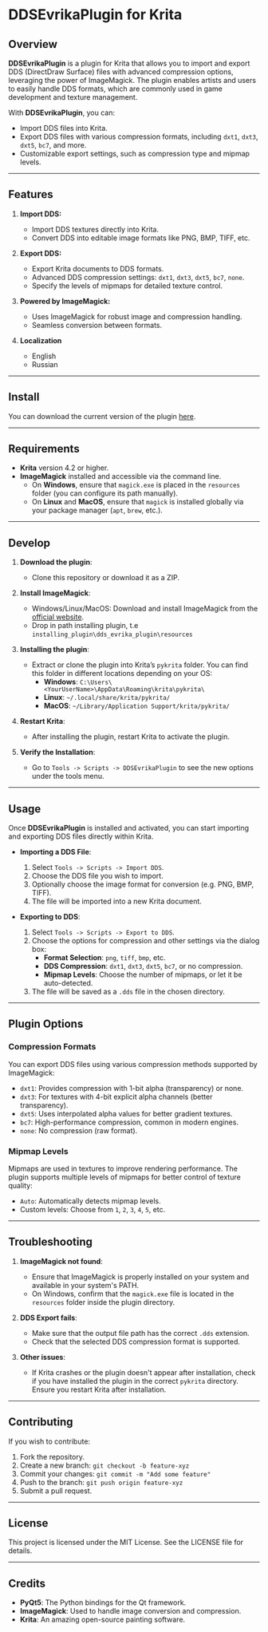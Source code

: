 # DDSEvrikaPlugin for Krita

## Overview

**DDSEvrikaPlugin** is a plugin for Krita that allows you to import and export DDS (DirectDraw Surface) files with advanced compression options, leveraging the power of ImageMagick. The plugin enables artists and users to easily handle DDS formats, which are commonly used in game development and texture management.

With **DDSEvrikaPlugin**, you can:
- Import DDS files into Krita.
- Export DDS files with various compression formats, including `dxt1`, `dxt3`, `dxt5`, `bc7`, and more.
- Customizable export settings, such as compression type and mipmap levels.

---

## Features

1. **Import DDS:**
   - Import DDS textures directly into Krita.
   - Convert DDS into editable image formats like PNG, BMP, TIFF, etc.
   
2. **Export DDS:**
   - Export Krita documents to DDS formats.
   - Advanced DDS compression settings: `dxt1`, `dxt3`, `dxt5`, `bc7`, `none`.
   - Specify the levels of mipmaps for detailed texture control.
   
3. **Powered by ImageMagick:**
   - Uses ImageMagick for robust image and compression handling.
   - Seamless conversion between formats.
  
4. **Localization**
    - English
    - Russian

---

## Install

You can download the current version of the plugin [here](https://github.com/Sepera-okeq/DDS-Evrika-Plugin/releases/latest).

---

## Requirements

- **Krita** version 4.2 or higher.
- **ImageMagick** installed and accessible via the command line.
  - On **Windows**, ensure that `magick.exe` is placed in the `resources` folder (you can configure its path manually).
  - On **Linux** and **MacOS**, ensure that `magick` is installed globally via your package manager (`apt`, `brew`, etc.).

---

## Develop

1. **Download the plugin**:
   - Clone this repository or download it as a ZIP.

2. **Install ImageMagick**:
   - Windows/Linux/MacOS: Download and install ImageMagick from the [official website](https://imagemagick.org/script/download.php).
   - Drop in path installing plugin, t.e `installing_plugin\dds_evrika_plugin\resources`

3. **Installing the plugin**:
   - Extract or clone the plugin into Krita’s `pykrita` folder. You can find this folder in different locations depending on your OS:
     - **Windows**: `C:\Users\<YourUserName>\AppData\Roaming\krita\pykrita\`
     - **Linux**: `~/.local/share/krita/pykrita/`
     - **MacOS**: `~/Library/Application Support/krita/pykrita/`
  
4. **Restart Krita**:
   - After installing the plugin, restart Krita to activate the plugin.

5. **Verify the Installation**:
   - Go to `Tools -> Scripts -> DDSEvrikaPlugin` to see the new options under the tools menu.

---

## Usage

Once **DDSEvrikaPlugin** is installed and activated, you can start importing and exporting DDS files directly within Krita.

- **Importing a DDS File**:
  1. Select `Tools -> Scripts -> Import DDS`.
  2. Choose the DDS file you wish to import.
  3. Optionally choose the image format for conversion (e.g. PNG, BMP, TIFF).
  4. The file will be imported into a new Krita document.

- **Exporting to DDS**:
  1. Select `Tools -> Scripts -> Export to DDS`.
  2. Choose the options for compression and other settings via the dialog box:
     - **Format Selection**: `png`, `tiff`, `bmp`, etc.
     - **DDS Compression**: `dxt1`, `dxt3`, `dxt5`, `bc7`, or no compression.
     - **Mipmap Levels**: Choose the number of mipmaps, or let it be auto-detected.
  3. The file will be saved as a `.dds` file in the chosen directory.

---

## Plugin Options

### Compression Formats

You can export DDS files using various compression methods supported by ImageMagick:

- `dxt1`: Provides compression with 1-bit alpha (transparency) or none.
- `dxt3`: For textures with 4-bit explicit alpha channels (better transparency).
- `dxt5`: Uses interpolated alpha values for better gradient textures.
- `bc7`: High-performance compression, common in modern engines.
- `none`: No compression (raw format).

### Mipmap Levels

Mipmaps are used in textures to improve rendering performance. The plugin supports multiple levels of mipmaps for better control of texture quality:

- `Auto`: Automatically detects mipmap levels.
- Custom levels: Choose from `1`, `2`, `3`, `4`, `5`, etc.

---

## Troubleshooting

1. **ImageMagick not found**:
   - Ensure that ImageMagick is properly installed on your system and available in your system's PATH.
   - On Windows, confirm that the `magick.exe` file is located in the `resources` folder inside the plugin directory.

2. **DDS Export fails**:
   - Make sure that the output file path has the correct `.dds` extension.
   - Check that the selected DDS compression format is supported.

4. **Other issues**:
   - If Krita crashes or the plugin doesn't appear after installation, check if you have installed the plugin in the correct `pykrita` directory. Ensure you restart Krita after installation.

---

## Contributing

If you wish to contribute:

1. Fork the repository.
2. Create a new branch: `git checkout -b feature-xyz`
3. Commit your changes: `git commit -m "Add some feature"`
4. Push to the branch: `git push origin feature-xyz`
5. Submit a pull request.

---

## License

This project is licensed under the MIT License. See the LICENSE file for details.

---

## Credits

- **PyQt5**: The Python bindings for the Qt framework.
- **ImageMagick**: Used to handle image conversion and compression.
- **Krita**: An amazing open-source painting software.
